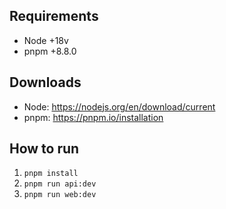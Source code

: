 ## Requirements

- Node +18v
- pnpm +8.8.0

## Downloads

- Node: https://nodejs.org/en/download/current
- pnpm: https://pnpm.io/installation

## How to run

1. `pnpm install`
2. `pnpm run api:dev`
3. `pnpm run web:dev`
